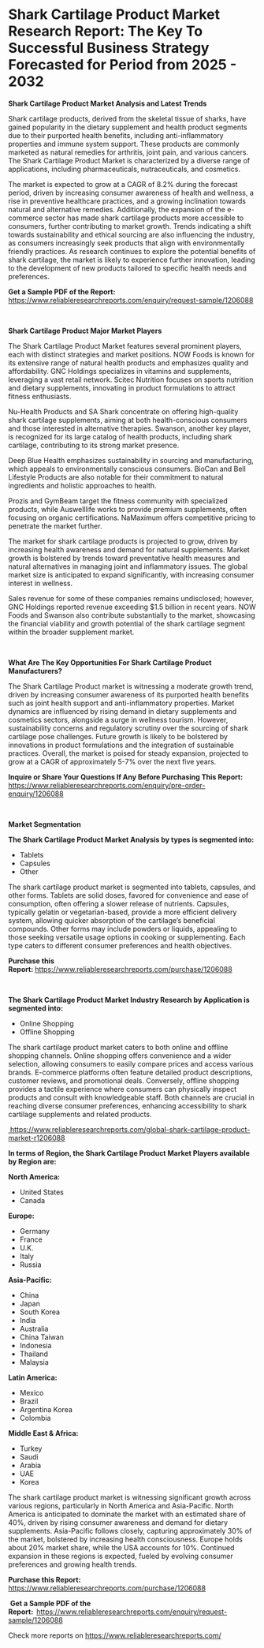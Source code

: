 <p><h1>Shark Cartilage Product Market Research Report: The Key To Successful Business Strategy Forecasted for Period from 2025 - 2032</h1></p><p><strong>Shark Cartilage Product Market Analysis and Latest Trends</strong></p>
<p><p>Shark cartilage products, derived from the skeletal tissue of sharks, have gained popularity in the dietary supplement and health product segments due to their purported health benefits, including anti-inflammatory properties and immune system support. These products are commonly marketed as natural remedies for arthritis, joint pain, and various cancers. The Shark Cartilage Product Market is characterized by a diverse range of applications, including pharmaceuticals, nutraceuticals, and cosmetics.</p><p>The market is expected to grow at a CAGR of 8.2% during the forecast period, driven by increasing consumer awareness of health and wellness, a rise in preventive healthcare practices, and a growing inclination towards natural and alternative remedies. Additionally, the expansion of the e-commerce sector has made shark cartilage products more accessible to consumers, further contributing to market growth. Trends indicating a shift towards sustainability and ethical sourcing are also influencing the industry, as consumers increasingly seek products that align with environmentally friendly practices. As research continues to explore the potential benefits of shark cartilage, the market is likely to experience further innovation, leading to the development of new products tailored to specific health needs and preferences.</p></p>
<p><strong>Get a Sample PDF of the Report:&nbsp;</strong> <a href="https://www.reliableresearchreports.com/enquiry/request-sample/1206088?utm_campaign=2255&utm_medium=2&utm_source=Github&utm_content=ia&utm_term=09032025&utm_id=shark-cartilage-product">https://www.reliableresearchreports.com/enquiry/request-sample/1206088</a></p>
<p>&nbsp;</p>
<p><strong>Shark Cartilage Product Major Market Players</strong></p>
<p><p>The Shark Cartilage Product Market features several prominent players, each with distinct strategies and market positions. NOW Foods is known for its extensive range of natural health products and emphasizes quality and affordability. GNC Holdings specializes in vitamins and supplements, leveraging a vast retail network. Scitec Nutrition focuses on sports nutrition and dietary supplements, innovating in product formulations to attract fitness enthusiasts.</p><p>Nu-Health Products and SA Shark concentrate on offering high-quality shark cartilage supplements, aiming at both health-conscious consumers and those interested in alternative therapies. Swanson, another key player, is recognized for its large catalog of health products, including shark cartilage, contributing to its strong market presence.</p><p>Deep Blue Health emphasizes sustainability in sourcing and manufacturing, which appeals to environmentally conscious consumers. BioCan and Bell Lifestyle Products are also notable for their commitment to natural ingredients and holistic approaches to health.</p><p>Prozis and GymBeam target the fitness community with specialized products, while Auswelllife works to provide premium supplements, often focusing on organic certifications. NaMaximum offers competitive pricing to penetrate the market further.</p><p>The market for shark cartilage products is projected to grow, driven by increasing health awareness and demand for natural supplements. Market growth is bolstered by trends toward preventative health measures and natural alternatives in managing joint and inflammatory issues. The global market size is anticipated to expand significantly, with increasing consumer interest in wellness.</p><p>Sales revenue for some of these companies remains undisclosed; however, GNC Holdings reported revenue exceeding $1.5 billion in recent years. NOW Foods and Swanson also contribute substantially to the market, showcasing the financial viability and growth potential of the shark cartilage segment within the broader supplement market.</p></p>
<p>&nbsp;</p>
<p><strong>What Are The Key Opportunities For Shark Cartilage Product Manufacturers?</strong></p>
<p><p>The Shark Cartilage Product market is witnessing a moderate growth trend, driven by increasing consumer awareness of its purported health benefits such as joint health support and anti-inflammatory properties. Market dynamics are influenced by rising demand in dietary supplements and cosmetics sectors, alongside a surge in wellness tourism. However, sustainability concerns and regulatory scrutiny over the sourcing of shark cartilage pose challenges. Future growth is likely to be bolstered by innovations in product formulations and the integration of sustainable practices. Overall, the market is poised for steady expansion, projected to grow at a CAGR of approximately 5-7% over the next five years.</p></p>
<p><strong>Inquire or Share Your Questions If Any Before Purchasing This Report:</strong> <a href="https://www.reliableresearchreports.com/enquiry/pre-order-enquiry/1206088?utm_campaign=2255&utm_medium=2&utm_source=Github&utm_content=ia&utm_term=09032025&utm_id=shark-cartilage-product">https://www.reliableresearchreports.com/enquiry/pre-order-enquiry/1206088</a></p>
<p>&nbsp;</p>
<p><strong>Market Segmentation</strong></p>
<p><strong>The Shark Cartilage Product Market Analysis by types is segmented into:</strong></p>
<p><ul><li>Tablets</li><li>Capsules</li><li>Other</li></ul></p>
<p><p>The shark cartilage product market is segmented into tablets, capsules, and other forms. Tablets are solid doses, favored for convenience and ease of consumption, often offering a slower release of nutrients. Capsules, typically gelatin or vegetarian-based, provide a more efficient delivery system, allowing quicker absorption of the cartilage’s beneficial compounds. Other forms may include powders or liquids, appealing to those seeking versatile usage options in cooking or supplementing. Each type caters to different consumer preferences and health objectives.</p></p>
<p><strong>Purchase this Report:&nbsp;</strong><a href="https://www.reliableresearchreports.com/purchase/1206088?utm_campaign=2255&utm_medium=2&utm_source=Github&utm_content=ia&utm_term=09032025&utm_id=shark-cartilage-product">https://www.reliableresearchreports.com/purchase/1206088</a></p>
<p>&nbsp;</p>
<p><strong>The Shark Cartilage Product Market Industry Research by Application is segmented into:</strong></p>
<p><ul><li>Online Shopping</li><li>Offline Shopping</li></ul></p>
<p><p>The shark cartilage product market caters to both online and offline shopping channels. Online shopping offers convenience and a wider selection, allowing consumers to easily compare prices and access various brands. E-commerce platforms often feature detailed product descriptions, customer reviews, and promotional deals. Conversely, offline shopping provides a tactile experience where consumers can physically inspect products and consult with knowledgeable staff. Both channels are crucial in reaching diverse consumer preferences, enhancing accessibility to shark cartilage supplements and related products.</p></p>
<p><a href="https://www.reliableresearchreports.com/global-shark-cartilage-product-market-r1206088?utm_campaign=2255&utm_medium=2&utm_source=Github&utm_content=ia&utm_term=09032025&utm_id=shark-cartilage-product">&nbsp;https://www.reliableresearchreports.com/global-shark-cartilage-product-market-r1206088</a></p>
<p><strong>In terms of Region, the Shark Cartilage Product Market Players available by Region are:</strong></p>
<p>
    <p> <strong> North America: </strong>
        <ul>
            <li>United States</li>
            <li>Canada</li>
        </ul>
        </p> 
    <p> <strong> Europe: </strong>
        <ul>
            <li>Germany</li>
            <li>France</li>
            <li>U.K.</li>
            <li>Italy</li>
            <li>Russia</li>
        </ul>
        </p> 
    <p> <strong> Asia-Pacific: </strong>
        <ul>
            <li>China</li>
            <li>Japan</li>
            <li>South Korea</li>
            <li>India</li>
            <li>Australia</li>
            <li>China Taiwan</li>
            <li>Indonesia</li>
            <li>Thailand</li>
            <li>Malaysia</li>
        </ul>
        </p> 
    <p> <strong> Latin America: </strong>
        <ul>
            <li>Mexico</li>
            <li>Brazil</li>
            <li>Argentina Korea</li>
            <li>Colombia</li>
        </ul>
        </p> 
    <p> <strong> Middle East & Africa: </strong>
        <ul>
            <li>Turkey</li>
            <li>Saudi</li>
            <li>Arabia</li>
            <li>UAE</li>
            <li>Korea</li>
        </ul>
    </p>
    </p>
<p><p>The shark cartilage product market is witnessing significant growth across various regions, particularly in North America and Asia-Pacific. North America is anticipated to dominate the market with an estimated share of 40%, driven by rising consumer awareness and demand for dietary supplements. Asia-Pacific follows closely, capturing approximately 30% of the market, bolstered by increasing health consciousness. Europe holds about 20% market share, while the USA accounts for 10%. Continued expansion in these regions is expected, fueled by evolving consumer preferences and growing health trends.</p></p>
<p><strong>Purchase this Report: </strong><a href="https://www.reliableresearchreports.com/purchase/1206088?utm_campaign=2255&utm_medium=2&utm_source=Github&utm_content=ia&utm_term=09032025&utm_id=shark-cartilage-product">https://www.reliableresearchreports.com/purchase/1206088</a></p>
<p>&nbsp;<strong>Get a Sample PDF of the Report:&nbsp;&nbsp;</strong><a href="https://www.reliableresearchreports.com/enquiry/request-sample/1206088?utm_campaign=2255&utm_medium=2&utm_source=Github&utm_content=ia&utm_term=09032025&utm_id=shark-cartilage-product">https://www.reliableresearchreports.com/enquiry/request-sample/1206088</a></p>
<p><strong></strong></p>
<p>Check more reports on <a href="https://www.reliableresearchreports.com/?utm_campaign=2255&utm_medium=2&utm_source=Github&utm_content=ia&utm_term=09032025&utm_id=shark-cartilage-product">https://www.reliableresearchreports.com/</a></p>